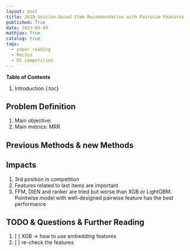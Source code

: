 ```yaml
---
layout: post
title: 2019-Session-based Item Recommendation with Pairwise Features
published: True
date: 2023-04-09
mathjax: True
catalog: true
tags:
  - paper reading
  - RecSys
  - DS competition 
---
```


**Table of Contents**
1. Introduction
{:toc}

## Problem Definition

1. Main objective:
2. Main metrics: MRR 

## Previous Methods & new Methods


## Impacts

1. 3rd position in competition
2. Features related to last items are important
3. FFM, DIEN and ranker are tried but worse than XGB or LightGBM. Pointwise model with well-designed pairwise feature has the best performance


## TODO & Questions & Further Reading

1. [ ] XGB -> how to use embedding features
2. [ ] re-check the features
